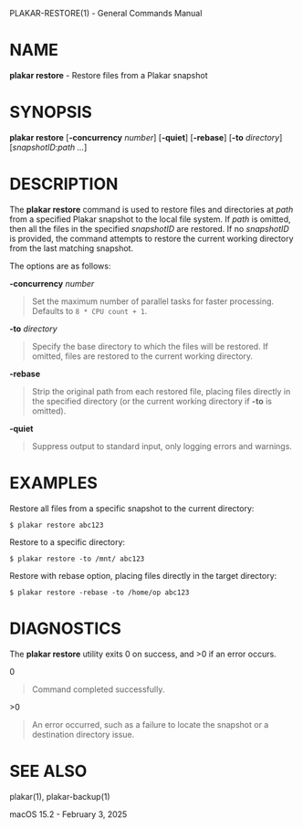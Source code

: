 PLAKAR-RESTORE(1) - General Commands Manual

# NAME

**plakar restore** - Restore files from a Plakar snapshot

# SYNOPSIS

**plakar restore**
\[**-concurrency**&nbsp;*number*]
\[**-quiet**]
\[**-rebase**]
\[**-to**&nbsp;*directory*]
\[*snapshotID*:*path&nbsp;...*]

# DESCRIPTION

The
**plakar restore**
command is used to restore files and directories at
*path*
from a specified Plakar snapshot to the local file system.
If
*path*
is omitted, then all the files in the specified
*snapshotID*
are restored.
If no
*snapshotID*
is provided, the command attempts to restore the current working
directory from the last matching snapshot.

The options are as follows:

**-concurrency** *number*

> Set the maximum number of parallel tasks for faster
> processing.
> Defaults to
> `8 * CPU count + 1`.

**-to** *directory*

> Specify the base directory to which the files will be restored.
> If omitted, files are restored to the current working directory.

**-rebase**

> Strip the original path from each restored file, placing files
> directly in the specified directory (or the current working directory
> if
> **-to**
> is omitted).

**-quiet**

> Suppress output to standard input, only logging errors and warnings.

# EXAMPLES

Restore all files from a specific snapshot to the current directory:

	$ plakar restore abc123

Restore to a specific directory:

	$ plakar restore -to /mnt/ abc123

Restore with rebase option, placing files directly in the target directory:

	$ plakar restore -rebase -to /home/op abc123

# DIAGNOSTICS

The **plakar restore** utility exits&#160;0 on success, and&#160;&gt;0 if an error occurs.

0

> Command completed successfully.

&gt;0

> An error occurred, such as a failure to locate the snapshot or a
> destination directory issue.

# SEE ALSO

plakar(1),
plakar-backup(1)

macOS 15.2 - February 3, 2025
